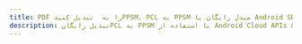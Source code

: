 ---title: PDF را به  تبدیل کنیدPPSM، PCL به PPSM مبدل رایگان یا Android SDKdescription: تبدیل رایگانPCL به PPSM با استفاده از Android Cloud APIs & SDK همچنین اسناد PDF را در Cloud ایجاد، ویرایش و رندر کنید.---